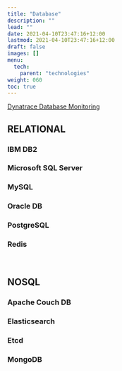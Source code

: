 ```yaml
---
title: "Database"
description: ""
lead: ""
date: 2021-04-10T23:47:16+12:00
lastmod: 2021-04-10T23:47:16+12:00
draft: false
images: []
menu: 
  tech:
    parent: "technologies"
weight: 060
toc: true
---
```


[Dynatrace Database Monitoring](https://www.dynatrace.com/support/help/shortlink/databases-hub)

## RELATIONAL

### IBM DB2

### Microsoft SQL Server

### MySQL

### Oracle DB

### PostgreSQL

### Redis

<br/>



## NOSQL 

### Apache Couch DB

### Elasticsearch

### Etcd

### MongoDB

